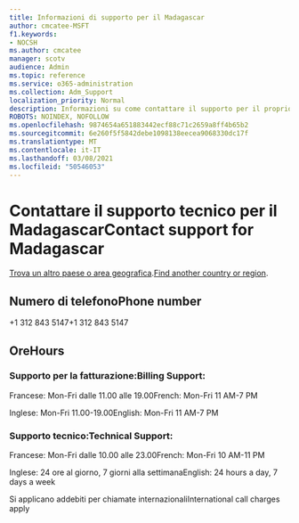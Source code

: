 ```yaml
---
title: Informazioni di supporto per il Madagascar
author: cmcatee-MSFT
f1.keywords:
- NOCSH
ms.author: cmcatee
manager: scotv
audience: Admin
ms.topic: reference
ms.service: o365-administration
ms.collection: Adm_Support
localization_priority: Normal
description: Informazioni su come contattare il supporto per il proprio paese o area geografica.
ROBOTS: NOINDEX, NOFOLLOW
ms.openlocfilehash: 9874654a651883442ecf88c71c2659a8ff4b65b2
ms.sourcegitcommit: 6e260f5f5842debe1098138eecea9068330dc17f
ms.translationtype: MT
ms.contentlocale: it-IT
ms.lasthandoff: 03/08/2021
ms.locfileid: "50546053"
---
```

# <a name="contact-support-for-madagascar"></a><span data-ttu-id="b4b52-103">Contattare il supporto tecnico per il Madagascar</span><span class="sxs-lookup"><span data-stu-id="b4b52-103">Contact support for Madagascar</span></span>

<span data-ttu-id="b4b52-104">[Trova un altro paese o area geografica](../contact-support-for-business-products.md).</span><span class="sxs-lookup"><span data-stu-id="b4b52-104">[Find another country or region](../contact-support-for-business-products.md).</span></span>

## <a name="phone-number"></a><span data-ttu-id="b4b52-105">Numero di telefono</span><span class="sxs-lookup"><span data-stu-id="b4b52-105">Phone number</span></span>
<span data-ttu-id="b4b52-106">+1 312 843 5147</span><span class="sxs-lookup"><span data-stu-id="b4b52-106">+1 312 843 5147</span></span>

## <a name="hours"></a><span data-ttu-id="b4b52-107">Ore</span><span class="sxs-lookup"><span data-stu-id="b4b52-107">Hours</span></span>
### <a name="billing-support"></a><span data-ttu-id="b4b52-108">Supporto per la fatturazione:</span><span class="sxs-lookup"><span data-stu-id="b4b52-108">Billing Support:</span></span>

<span data-ttu-id="b4b52-109">Francese: Mon-Fri dalle 11.00 alle 19.00</span><span class="sxs-lookup"><span data-stu-id="b4b52-109">French: Mon-Fri 11 AM-7 PM</span></span>

<span data-ttu-id="b4b52-110">Inglese: Mon-Fri 11.00-19.00</span><span class="sxs-lookup"><span data-stu-id="b4b52-110">English: Mon-Fri 11 AM-7 PM</span></span>

### <a name="technical-support"></a><span data-ttu-id="b4b52-111">Supporto tecnico:</span><span class="sxs-lookup"><span data-stu-id="b4b52-111">Technical Support:</span></span>

<span data-ttu-id="b4b52-112">Francese: Mon-Fri dalle 10.00 alle 23.00</span><span class="sxs-lookup"><span data-stu-id="b4b52-112">French: Mon-Fri 10 AM-11 PM</span></span>

<span data-ttu-id="b4b52-113">Inglese: 24 ore al giorno, 7 giorni alla settimana</span><span class="sxs-lookup"><span data-stu-id="b4b52-113">English: 24 hours a day, 7 days a week</span></span>

<span data-ttu-id="b4b52-114">Si applicano addebiti per chiamate internazionali</span><span class="sxs-lookup"><span data-stu-id="b4b52-114">International call charges apply</span></span>
